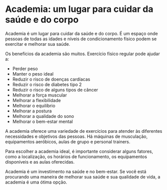 <!DOCTYPE html>
<html lang="pt-br">
<head>
  <meta charset="UTF-8">
  <title>Academia: um lugar para cuidar da saúde e do corpo</title>
</head>
<body>
  <h1>Academia: um lugar para cuidar da saúde e do corpo</h1>
  <p>Academia é um lugar para cuidar da saúde e do corpo. É um espaço onde pessoas de todas as idades e níveis de condicionamento físico podem se exercitar e melhorar sua saúde.</p>
  <p>Os benefícios da academia são muitos. Exercício físico regular pode ajudar a:</p>
  <ul>
    <li>Perder peso</li>
    <li>Manter o peso ideal</li>
    <li>Reduzir o risco de doenças cardíacas</li>
    <li>Reduzir o risco de diabetes tipo 2</li>
    <li>Reduzir o risco de alguns tipos de câncer</li>
    <li>Melhorar a força muscular</li>
    <li>Melhorar a flexibilidade</li>
    <li>Melhorar o equilíbrio</li>
    <li>Melhorar a postura</li>
    <li>Melhorar a qualidade do sono</li>
    <li>Melhorar o bem-estar mental</li>
  </ul>
  <p>A academia oferece uma variedade de exercícios para atender às diferentes necessidades e objetivos das pessoas. Há máquinas de musculação, equipamentos aeróbicos, aulas de grupo e personal trainers.</p>
  <p>Para escolher a academia ideal, é importante considerar alguns fatores, como a localização, os horários de funcionamento, os equipamentos disponíveis e as aulas oferecidas.</p>
  <p>Academia é um investimento na saúde e no bem-estar. Se você está procurando uma maneira de melhorar sua saúde e sua qualidade de vida, a academia é uma ótima opção.</p>
</body>
</html>

